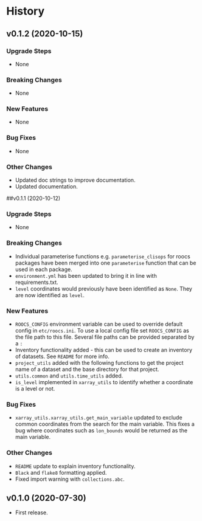 # History

## v0.1.2 (2020-10-15)

### Upgrade Steps
* None

### Breaking Changes
* None

### New Features
* None

### Bug Fixes
* None

### Other Changes
* Updated doc strings to improve documentation.
* Updated documentation.


##v0.1.1 (2020-10-12)

### Upgrade Steps
* None

### Breaking Changes
* Individual parameterise functions e.g. `parameterise_clisops` for roocs packages have been merged into 
one `parameterise` function that can be used in each package.
* `environment.yml` has been updated to bring it in line with requirements.txt.
* `level` coordinates would previously have been identified as `None`. They are now identified as `level`.

### New Features
* `ROOCS_CONFIG` environment variable can be used to override default config in `etc/roocs.ini`.
To use a local config file set `ROOCS_CONFIG` as the file path to this file. Several file paths can be provided
separated by a `:`
* Inventory functionality added - this can be used to create an inventory of datasets. See `README` for more info.
* `project_utils` added with the following functions to get the project name of a dataset and the base directory for
that project. 
* `utils.common` and `utils.time_utils` added.
* `is_level` implemented in `xarray_utils` to identify whether a coordinate is a level or not.

### Bug Fixes
* `xarray_utils.xarray_utils.get_main_variable` updated to exclude common coordinates from the search for the
main variable. This fixes a bug where coordinates such as `lon_bounds` would be returned as the main variable.

### Other Changes
* `README` update to explain inventory functionality.
* `Black` and `flake8` formatting applied.
* Fixed import warning with `collections.abc`.

## v0.1.0 (2020-07-30)

* First release.
